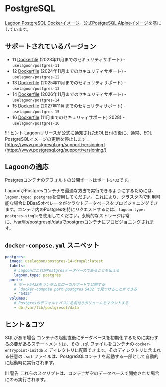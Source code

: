 # PostgreSQL

[Lagoon PostgreSQL Dockerイメージ](https://github.com/uselagoon/lagoon-images/blob/main/images/postgres)。[公式PostgreSQL Alpineイメージ](https://hub.docker.com/_/postgres)を基にしています。

## サポートされているバージョン

* 11 [Dockerfile](https://github.com/uselagoon/lagoon-images/blob/main/images/postgres/11.Dockerfile) (2023年11月までのセキュリティサポート) - `uselagoon/postgres-11`
* 12 [Dockerfile](https://github.com/uselagoon/lagoon-images/blob/main/images/postgres/12.Dockerfile) (2024年11月までのセキュリティサポート) - `uselagoon/postgres-12`
* 13 [Dockerfile](https://github.com/uselagoon/lagoon-images/blob/main/images/postgres/13.Dockerfile) (2025年11月までのセキュリティサポート) - `uselagoon/postgres-13`
* 14 [Dockerfile](https://github.com/uselagoon/lagoon-images/blob/main/images/postgres/14.Dockerfile) (2026年11月までのセキュリティサポート) - `uselagoon/postgres-14`
* 15 [Dockerfile](https://github.com/uselagoon/lagoon-images/blob/main/images/postgres/15.Dockerfile) (2027年11月までのセキュリティサポート) - `uselagoon/postgres-15`
* 16 [Dockerfile](https://github.com/uselagoon/lagoon-images/blob/main/images/postgres/16.Dockerfile) (11月までのセキュリティサポート) 2028) - `uselagoon/postgres-16`

!!! ヒント
    Lagoonリリースが公式に通知されたEOL日付の後に、通常、EOL PostgreSQLイメージの更新を停止します：[https://www.postgresql.org/support/versioning](https://www.postgresql.org/support/versioning/)

## Lagoonの適応

Postgresコンテナのデフォルトの公開ポートはポート`5432`です。

LagoonがPostgresコンテナを最適な方法で実行できるようにするためには、`lagoon.type: postgres`を使用してください。これにより、クラスタ内で利用可能な場合にDBaaSオペレータがクラウドデータベースをプロビジョニングできます。コンテナ内のPostgresを特にリクエストするには、`lagoon.type: postgres-single`を使用してください。永続的なストレージは常に、/var/lib/postgresql/dataでpostgresコンテナにプロビジョニングされます。

## `docker-compose.yml` スニペット

```yaml title="docker-compose.yml"
postgres:
  image: uselagoon/postgres-14-drupal:latest
  labels:
    # LagoonにこれがPostgresデータベースであることを伝える
    lagoon.type: postgres
  ports:
    # ポート5432をランダムなローカルポートで公開する
    # `docker-compose port postgres 5432`で見つけることができる
    - "5432"
  volumes:
   	# Postgresのデフォルトパスに名前付きボリュームをマウントする
    - db:/var/lib/postgresql/data
```

## ヒント＆コツ

SQLがある場合 コンテナの起動直後にデータベースを初期化するために実行する必要があるステートメントは、その `.sql` ファイルをコンテナの `docker-entrypoint-initdb.d` ディレクトリに配置できます。そのディレクトリに含まれる任意の `.sql` ファイルは、PostgreSQLコンテナを起動する一部として自動的に起動時に実行されます。

!!! 警告
    これらのスクリプトは、コンテナが空のデータベースで開始された場合にのみ実行されます。